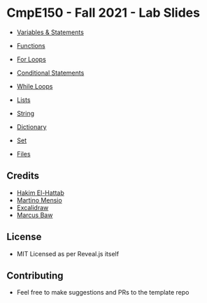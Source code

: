 # CmpE150 - Fall 2021 - Lab Slides

* [Variables & Statements](https://bouncmpe150.github.io/python-slides/lab1.html)

* [Functions](https://bouncmpe150.github.io/python-slides/lab2.html)

* [For Loops](https://bouncmpe150.github.io/python-slides/lab3.html)

* [Conditional Statements](https://bouncmpe150.github.io/python-slides/lab4.html)
  
* [While Loops](https://bouncmpe150.github.io/python-slides/lab5.html)

* [Lists](https://bouncmpe150.github.io/python-slides/list.html)

* [String](https://bouncmpe150.github.io/python-slides/string.html)

* [Dictionary](https://bouncmpe150.github.io/python-slides/dictionary.html)

* [Set](https://bouncmpe150.github.io/python-slides/set.html)

* [Files](https://bouncmpe150.github.io/python-slides/files.html)
  
## Credits

* [Hakim El-Hattab](https://twitter.com/hakimel)
* [Martino Mensio](https://twitter.com/MartinoMensio) 
* [Excalidraw](https://excalidraw.com/) 
* [Marcus Baw](https://github.com/pacharanero)

## License

* MIT Licensed as per Reveal.js itself

## Contributing

* Feel free to make suggestions and PRs to the template repo
